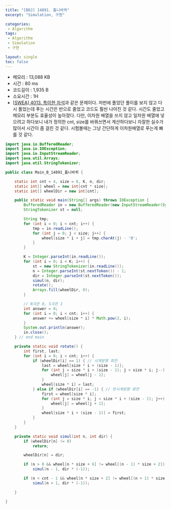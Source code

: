 ```yaml
---
title: "[BOJ] 14891. 톱니바퀴"
excerpt: "Simulation, 구현"

categories:
 - Algorithm
tags:
 - Algorithm
 - Simulation
 - 구현

layout: single
toc: false
---
```


 * 메모리 : 13,088 KB
 * 시간 : 80 ms
 * 코드길이 : 1,935 B
 * 소요시간 : 1H
 * [[SWEA] 4013. 특이한 자석](https://soohyun0907.github.io/algorithm/SWEA-4013/)과 같은 문제이다. 저번에 풀었던 풀이를 보지 않고 다시 풀었는데 푸는 시간은 반으로 줄었고 코드도 훨씬 나아진 것 같다. 시간도 줄었고 메모리 부분도 효율성이 높아졌다. 다만, 이차원 배열을 쓰지 않고 일차원 배열에 넣으려고 하다보니 내가 정의한 cnt, size를 바꿔쓰면서 계산하다보니 자잘한 실수가 많아서 시간이 좀 걸린 것 같다. 시험볼때는 그냥 간단하게 이차원배열로 푸는게 빠를 것 같다.

```java
import java.io.BufferedReader;
import java.io.IOException;
import java.io.InputStreamReader;
import java.util.Arrays;
import java.util.StringTokenizer;

public class Main_B_14891_톱니바퀴 {

	static int cnt = 4, size = 8, K, n, dir;
	static int[] wheel = new int[cnt * size];
	static int[] wheelDir = new int[cnt];

	public static void main(String[] args) throws IOException {
		BufferedReader in = new BufferedReader(new InputStreamReader(System.in));
		StringTokenizer st = null;

		String tmp;
		for (int i = 0; i < cnt; i++) {
			tmp = in.readLine();
			for (int j = 0; j < size; j++) {
				wheel[size * i + j] = tmp.charAt(j) - '0';
			}
		}

		K = Integer.parseInt(in.readLine());
		for (int i = 0; i < K; i++) {
			st = new StringTokenizer(in.readLine());
			n = Integer.parseInt(st.nextToken()) - 1;
			dir = Integer.parseInt(st.nextToken());
			simul(n, dir);
			rotate();
			Arrays.fill(wheelDir, 0);
		}

		// N극은 0, S극은 1
		int answer = 0;
		for (int i = 0; i < cnt; i++) {
			answer += wheel[size * i] * Math.pow(2, i);
		}
		System.out.println(answer);
		in.close();
	} // end main

	private static void rotate() {
		int first, last;
		for (int i = 0; i < cnt; i++) {
			if (wheelDir[i] == 1) { // 시계방향 회전
				last = wheel[size * i + (size - 1)];
				for (int j = size * i + (size - 1); j > size * i; j--) {
					wheel[j] = wheel[j - 1];
				}
				wheel[size * i] = last;
			} else if (wheelDir[i] == -1) { // 반시계방향 회전
				first = wheel[size * i];
				for (int j = size * i; j < size * i + (size - 1); j++) {
					wheel[j] = wheel[j + 1];
				}
				wheel[size * i + (size - 1)] = first;
			}
		}
	}

	private static void simul(int n, int dir) {
		if (wheelDir[n] != 0)
			return;

		wheelDir[n] = dir;

		if (n > 0 && wheel[n * size + 6] != wheel[(n - 1) * size + 2])
			simul(n - 1, dir * (-1));

		if (n < cnt - 1 && wheel[n * size + 2] != wheel[(n + 1) * size + 6])
			simul(n + 1, dir * (-1));

	}

}
```

